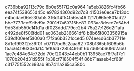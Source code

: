 c736bba92112c79c
8b0e5517f2c0a964
1a5eb3826fc4fb66
eea74f538655d45c
e97824360d92d7c8
41503e6ece7b13dc
e4bcdae06e530ab5
316d14f54f56ea46
f217b965e801ad27
bbc7733cef9dbd9e
2901d7a69315bc82
063ac8dced7e54bd
9d53db550e141d1a
df023ddd779cc2b4
75a27e126d2f1afa
c492de8f506fdd01
ac063eb286661df8
b8b65f803356915a
539df00eef5800a0
f7f2a6b3221cced5
074eead64b37711e
8d1e1993f2e86f01
c07117bd8d2aaa82
708b1365bf608b6b
f5ac6419630eda14
1e10dd728134916f
6b7d69bb609b2ab0
1ac7e484e64c72dd
70cf2043e44eb0b1
13958ae76f7a17c1
1070b204d31d955f
1b38cf718604f54f
86b71aaaeb4cf68f
c31775f552c693ab
9b7411a265ca580c
